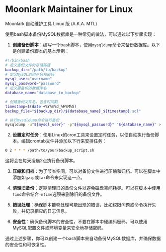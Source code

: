 # Moonlark Maintainer for Linux

Moonlark 自动维护工具 Linux 版 (A.K.A. MTL)


使用bash脚本备份MySQL数据库是一种常见的做法，可以通过以下步骤实现：

1. **创建备份脚本**：编写一个bash脚本，使用`mysqldump`命令来备份数据库。以下是创建备份脚本的基本示例：

```bash
#!/bin/bash
# 定义备份文件的存储路径
backup_dir="/path/to/backup"
# 定义MySQL的用户名和密码
mysql_user="username"
mysql_password="password"
# 定义要备份的数据库名
database_name="database_to_backup"

# 创建备份文件名，包含时间戳
timestamp=$(date +%Y%m%d_%H%M%S)
backup_file="${backup_dir}/${database_name}_${timestamp}.sql"

# 执行mysqldump命令进行备份
mysqldump -u"${mysql_user}" -p"${mysql_password}" "${database_name}" > "${backup_file}"
```

2. **设置定时任务**：使用Linux的cron工具来设置定时任务，以便自动执行备份脚本。编辑crontab文件并添加以下行来安排任务：

```bash
0 2 * * * /path/to/your/backup_script.sh
```

这将会在每天凌晨2点执行备份脚本。

3. **压缩和归档**：为了节省空间，可以对备份文件进行压缩和归档。可以在脚本中添加如`gzip`或`tar`命令来实现这一点。

4. **清理旧备份**：定期清理旧的备份文件以避免磁盘空间耗尽。可以在脚本中使用`find`命令结合`-mtime`选项来删除旧的备份文件。

5. **错误处理**：确保脚本能够处理可能出现的错误，比如权限问题或命令执行失败，并记录相应的日志信息。

6. **安全性**：确保备份脚本的安全性，不要在脚本中硬编码密码，可以使用MySQL配置文件或环境变量来安全地存储密码。

通过上述步骤，你可以创建一个bash脚本来自动备份MySQL数据库，并确保数据的安全性和可恢复性。

